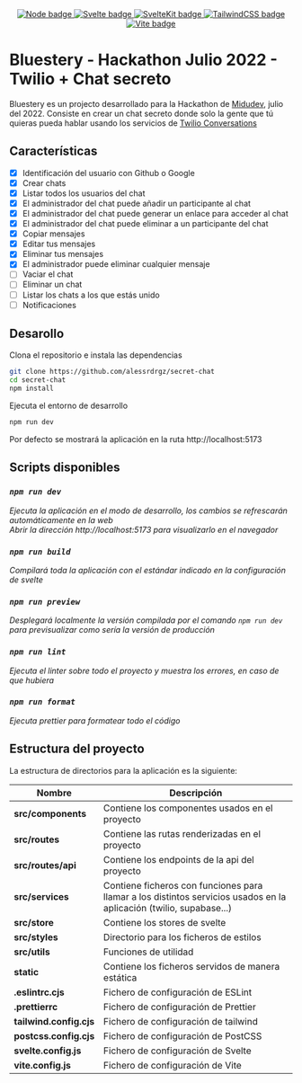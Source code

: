 <div align="center">
  <a target="_blank" href="https://nodejs.org/">
    <img title="Node" alt="Node badge" src="https://img.shields.io/badge/Node-v16.14.2-green" />
  </a>
  <a target="_blank" href="https://svelte.dev/">
    <img title="Svelte" alt="Svelte badge" src="https://img.shields.io/badge/Svelte-v3.49.00-orange" />
  </a>
  <a target="_blank" href="https://kit.svelte.dev/">
    <img title="SvelteKit" alt="SvelteKit badge" src="https://img.shields.io/badge/SvelteKit-next-red" />
  </a>
  <a target="_blank" href="https://tailwindcss.com/">
    <img title="TailwindCSS" alt="TailwindCSS badge" src="https://img.shields.io/badge/Tailwind-v3.1.4-blue" />
  </a>
  <a target="_blank" href="https://vitejs.dev/"> 
    <img tittle="Vite" alt="Vite badge" src="https://img.shields.io/badge/Vite-v3.0.0-greenbright">
  </a>
</div>

# Bluestery - Hackathon Julio 2022 - Twilio + Chat secreto

Bluestery es un projecto desarrollado para la Hackathon de [Midudev](https://www.twitch.tv/midudev), julio del 2022. Consiste en crear un chat secreto donde solo la gente que tú quieras pueda hablar usando los servicios de [Twilio Conversations](https://www.twilio.com/messaging/conversations-api)

## Características

- [x] Identificación del usuario con Github o Google
- [x] Crear chats
- [x] Listar todos los usuarios del chat
- [x] El administrador del chat puede añadir un participante al chat
- [x] El administrador del chat puede generar un enlace para acceder al chat
- [x] El administrador del chat puede eliminar a un participante del chat
- [x] Copiar mensajes
- [x] Editar tus mensajes
- [x] Eliminar tus mensajes
- [x] El administrador puede eliminar cualquier mensaje
- [ ] Vaciar el chat
- [ ] Eliminar un chat
- [ ] Listar los chats a los que estás unido
- [ ] Notificaciones

## Desarollo

Clona el repositorio e instala las dependencias

```sh
git clone https://github.com/alessrdrgz/secret-chat
cd secret-chat
npm install
```

Ejecuta el entorno de desarrollo

```sh
npm run dev
```

Por defecto se mostrará la aplicación en la ruta http://localhost:5173

## Scripts disponibles

### _`npm run dev`_

_Ejecuta la aplicación en el modo de desarrollo, los cambios se refrescarán automáticamente en la web_\
_Abrir la dirección http://localhost:5173 para visualizarlo en el navegador_

### _`npm run build`_

_Compilará toda la aplicación con el estándar indicado en la configuración de svelte_

### _`npm run preview`_

_Desplegará localmente la versión compilada por el comando `npm run dev` para previsualizar como sería la versión de producción_

### _`npm run lint`_

_Ejecuta el linter sobre todo el proyecto y muestra los errores, en caso de que hubiera_

### _`npm run format`_

_Ejecuta prettier para formatear todo el código_

## Estructura del proyecto

La estructura de directorios para la aplicación es la siguiente:

| Nombre                  | Descripción                                                                                                         |
| ----------------------- | ------------------------------------------------------------------------------------------------------------------- |
| **src/components**      | Contiene los componentes usados en el proyecto                                                                      |
| **src/routes**          | Contiene las rutas renderizadas en el proyecto                                                                      |
| **src/routes/api**      | Contiene los endpoints de la api del proyecto                                                                       |
| **src/services**        | Contiene ficheros con funciones para llamar a los distintos servicios usados en la aplicación (twilio, supabase...) |
| **src/store**           | Contiene los stores de svelte                                                                                       |
| **src/styles**          | Directorio para los ficheros de estilos                                                                             |
| **src/utils**           | Funciones de utilidad                                                                                               |
| **static**              | Contiene los ficheros servidos de manera estática                                                                   |
| **.eslintrc.cjs**       | Fichero de configuración de ESLint                                                                                  |
| **.prettierrc**         | Fichero de configuración de Prettier                                                                                |
| **tailwind.config.cjs** | Fichero de configuración de tailwind                                                                                |
| **postcss.config.cjs**  | Fichero de configuración de PostCSS                                                                                 |
| **svelte.config.js**    | Fichero de configuración de Svelte                                                                                  |
| **vite.config.js**      | Fichero de configuración de Vite                                                                                    |
